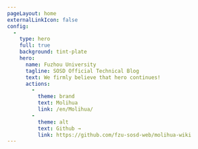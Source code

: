 ```yaml
---
pageLayout: home
externalLinkIcon: false
config:
  -
    type: hero
    full: true
    background: tint-plate
    hero:
      name: Fuzhou University
      tagline: SOSD Official Technical Blog
      text: We firmly believe that hero continues!
      actions:
        -
          theme: brand
          text: Molihua
          link: /en/Molihua/
        -
          theme: alt
          text: Github →
          link: https://github.com/fzu-sosd-web/molihua-wiki
---
```

